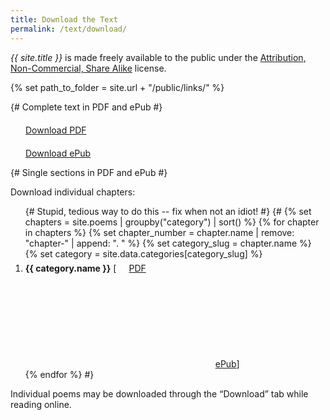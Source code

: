 ```yaml
---
title: Download the Text
permalink: /text/download/
---
```


<i>{{ site.title }}</i> is made freely available to the public under the <a href="https://creativecommons.org/licenses/by-nc-sa/3.0/us/" title="CC BY-NC-SA 3.0 US" target="_blank">Attribution, Non-Commercial, Share Alike</a> license.

{% set path_to_folder = site.url + "/public/links/" %}

{# Complete text in PDF and ePub #}
<p>
  <svg width="20" height="20" class="icon--large icon-pdf"><use xlink:href="#icon-pdf"></use></svg>
  <a href="{{ path_to_folder }}walters_{{ site.title | slug }}.pdf" download="{{ site.title }}.pdf" class="button">Download <span class="abbr">PDF</span></a>
</p>
<p>
  <svg width="20" height="20" class="icon--large icon-book-open"><use xlink:href="#icon-book-open"></use></svg>
  <a href="{{ path_to_folder }}walters_{{ site.title | slug }}.epub" download="{{ site.title }}.epub" class="button">Download ePub</a>
</p>

{# Single sections in PDF and ePub #}
<p>Download individual chapters:</p>
<ol>
  {# Stupid, tedious way to do this -- fix when not an idiot! #}
  {# {% set chapters = site.poems | groupby("category") | sort() %}
  {% for chapter in chapters %}
    {% set chapter_number = chapter.name | remove: "chapter-" | append: ". " %}
    {% set category_slug = chapter.name %}
    {% set category = site.data.categories[category_slug] %}
    <li><b>{{ category.name }}</b> [<svg width="20" height="20" class="icon-pdf"><use xlink:href="#icon-pdf"></use></svg><a href="{{ path_to_folder }}walters_{{ category.name | slugify }}.pdf" download="{{ chapter_number }}{{ category.name }}.pdf"><span class="abbr">PDF</span></a> <svg class="icon-book-open"><use xlink:href="#icon-book-open"></use></svg> <a href="{{ path_to_folder }}walters_{{ category.name | slugify }}.epub" download="{{ chapter_number }}{{ category.name }}.epub">ePub</a>]</li>
  {% endfor %} #}
</ol>

<p>Individual poems may be downloaded through the “Download” tab while reading online.</p>
